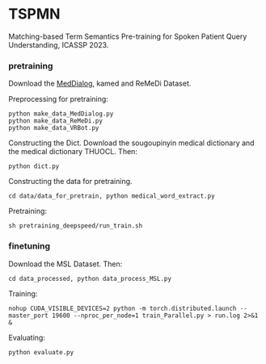 # TSPMN
Matching-based Term Semantics Pre-training for Spoken Patient Query Understanding, ICASSP 2023.

### pretraining

Download the [MedDialog](https://drive.google.com/drive/folders/11sglwm6-cY7gjeqlZaMxL_MDKDMLdhym), kamed and ReMeDi Dataset. 

Preprocessing for pretraining:
```
python make_data_MedDialog.py 
python make_data_ReMeDi.py 
python make_data_VRBot.py 
```
Constructing the Dict. Download the sougoupinyin medical dictionary and the medical dictionary THUOCL. Then:
```
python dict.py
```
Constructing the data for pretraining.
```
cd data/data_for_pretrain, python medical_word_extract.py
```
Pretraining:
```
sh pretraining_deepspeed/run_train.sh
```
### finetuning

Download the MSL Dataset. Then:
```
cd data_processed, python data_process_MSL.py
```
Training:
```
nohup CUDA_VISIBLE_DEVICES=2 python -m torch.distributed.launch --master_port 19600 --nproc_per_node=1 train_Parallel.py > run.log 2>&1 &
```
Evaluating:
```
python evaluate.py
```
